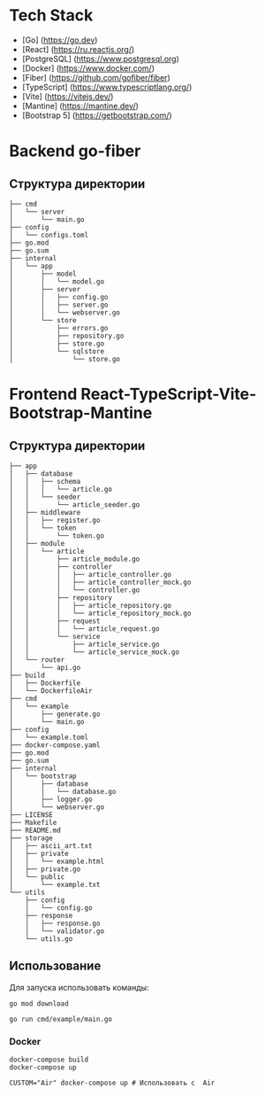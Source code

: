 # Tech Stack
- [Go] (https://go.dev)
- [React] (https://ru.reactjs.org/)
- [PostgreSQL] (https://www.postgresql.org)
- [Docker] (https://www.docker.com/)
- [Fiber] (https://github.com/gofiber/fiber)
- [TypeScript] (https://www.typescriptlang.org/)
- [Vite] (https://vitejs.dev/)
- [Mantine] (https://mantine.dev/)
- [Bootstrap 5] (https://getbootstrap.com/)



# Backend go-fiber
## Структура директории
```   
├── cmd
│   └── server
│       └── main.go
├── config
│   └── configs.toml
├── go.mod
├── go.sum
├── internal
│   └── app
│       ├── model
│       │   └── model.go
│       ├── server
│       │   ├── config.go
│       │   ├── server.go
│       │   └── webserver.go
│       └── store
│           ├── errors.go
│           ├── repository.go
│           ├── store.go
│           └── sqlstore
│               └── store.go    
```

# Frontend React-TypeScript-Vite-Bootstrap-Mantine

## Структура директории
```
├── app
│   ├── database
│   │   ├── schema
│   │   │   └── article.go
│   │   └── seeder
│   │       └── article_seeder.go
│   ├── middleware
│   │   ├── register.go
│   │   └── token
│   │       └── token.go
│   ├── module
│   │   └── article
│   │       ├── article_module.go
│   │       ├── controller
│   │       │   ├── article_controller.go
│   │       │   ├── article_controller_mock.go
│   │       │   └── controller.go
│   │       ├── repository
│   │       │   ├── article_repository.go
│   │       │   └── article_repository_mock.go
│   │       ├── request
│   │       │   └── article_request.go
│   │       └── service
│   │           ├── article_service.go
│   │           └── article_service_mock.go
│   └── router
│       └── api.go
├── build
│   ├── Dockerfile
│   └── DockerfileAir
├── cmd
│   └── example
│       ├── generate.go
│       └── main.go
├── config
│   └── example.toml
├── docker-compose.yaml
├── go.mod
├── go.sum
├── internal
│   └── bootstrap
│       ├── database
│       │   └── database.go
│       ├── logger.go
│       └── webserver.go
├── LICENSE
├── Makefile
├── README.md
├── storage
│   ├── ascii_art.txt
│   ├── private
│   │   └── example.html
│   ├── private.go
│   └── public
│       └── example.txt
└── utils
    ├── config
    │   └── config.go
    ├── response
    │   ├── response.go
    │   └── validator.go
    └── utils.go
```
## Использование 
Для запуска использовать команды:

```go mod download```

```go run cmd/example/main.go```
### Docker
```shell
docker-compose build
docker-compose up

CUSTOM="Air" docker-compose up # Использовать с  Air
```

